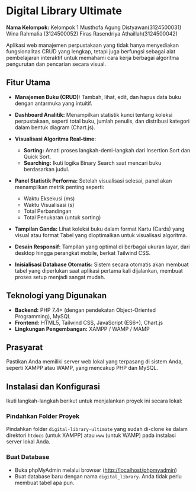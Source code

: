 # Digital Library Ultimate

**Nama Kelompok:** Kelompok 1 
Musthofa Agung Distyawan(3124500031)
Wina Rahmalia (3124500052)
Firas Rasendriya Athaillah(3124500042)

Aplikasi web manajemen perpustakaan yang tidak hanya menyediakan fungsionalitas CRUD yang lengkap, tetapi juga berfungsi sebagai alat pembelajaran interaktif untuk memahami cara kerja berbagai algoritma pengurutan dan pencarian secara visual.

## Fitur Utama

* **Manajemen Buku (CRUD):** Tambah, lihat, edit, dan hapus data buku dengan antarmuka yang intuitif.
* **Dashboard Analitik:** Menampilkan statistik kunci tentang koleksi perpustakaan, seperti total buku, jumlah penulis, dan distribusi kategori dalam bentuk diagram (Chart.js).
* **Visualisasi Algoritma Real-time:**

  * **Sorting:** Amati proses langkah-demi-langkah dari Insertion Sort dan Quick Sort.
  * **Searching:** Ikuti logika Binary Search saat mencari buku berdasarkan judul.
* **Panel Statistik Performa:** Setelah visualisasi selesai, panel akan menampilkan metrik penting seperti:

  * Waktu Eksekusi (ms)
  * Waktu Visualisasi (s)
  * Total Perbandingan
  * Total Penukaran (untuk sorting)
* **Tampilan Ganda:** Lihat koleksi buku dalam format Kartu (Cards) yang visual atau format Tabel yang dioptimalkan untuk visualisasi algoritma.
* **Desain Responsif:** Tampilan yang optimal di berbagai ukuran layar, dari desktop hingga perangkat mobile, berkat Tailwind CSS.
* **Inisialisasi Database Otomatis:** Sistem secara otomatis akan membuat tabel yang diperlukan saat aplikasi pertama kali dijalankan, membuat proses setup menjadi sangat mudah.

## Teknologi yang Digunakan

* **Backend:** PHP 7.4+ (dengan pendekatan Object-Oriented Programming), MySQL
* **Frontend:** HTML5, Tailwind CSS, JavaScript (ES6+), Chart.js
* **Lingkungan Pengembangan:** XAMPP / WAMP / MAMP

## Prasyarat

Pastikan Anda memiliki server web lokal yang terpasang di sistem Anda, seperti XAMPP atau WAMP, yang mencakup PHP dan MySQL.

## Instalasi dan Konfigurasi

Ikuti langkah-langkah berikut untuk menjalankan proyek ini secara lokal:

### Pindahkan Folder Proyek

Pindahkan folder `digital-library-ultimate` yang sudah di-clone ke dalam direktori `htdocs` (untuk XAMPP) atau `www` (untuk WAMP) pada instalasi server lokal Anda.

### Buat Database

* Buka phpMyAdmin melalui browser ([http://localhost/phpmyadmin](http://localhost/phpmyadmin))
* Buat database baru dengan nama `digital_library`. Anda tidak perlu membuat tabel apa pun.


